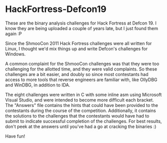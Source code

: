 HackFortress-Defcon19
=====================

These are the  binary analysis challenges for Hack Fortress at Defcon 19.
I know they are being uploaded a couple of years late, but I just found
them again :P

Since the ShmooCon 2011 Hack Fortress challenges were all written for Linux, 
I thought we'd mix things up and write Defcon's challenges for Windows.

A common complaint for the ShmooCon challenges was that they were too
challenging for the allotted time, and they were valid complaints. So these
challenges are a bit easier, and doubly so since most contestants had access
to more tools that reverse engineers are familiar with, like
OllyDBG and WinDBG, in addition to IDA.

The eight challenges were written in C with some inline asm using Microsoft Visual
Studio, and were intended to become more difficult each bracket. The "Answers" file 
contains the hints that could have been provided to the contestants during the course 
of the competition. Additionally, it contains the solutions to the challenges that
the contestants would have had to submit to indicate successful completion of 
the challenges. For best results, don't peek at the answers until you've had
a go at cracking the binaries :)

Have fun!
